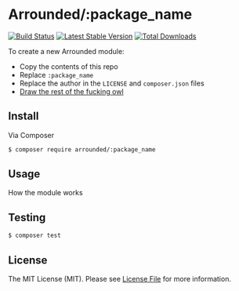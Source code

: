 # Arrounded/:package_name

[![Build Status](http://img.shields.io/travis/arrounded/:package_name.svg?style=flat-square)](https://travis-ci.org/arrounded/:package_name)
[![Latest Stable Version](http://img.shields.io/packagist/v/arrounded/:package_name.svg?style=flat-square)](https://packagist.org/packages/arrounded/:package_name)
[![Total Downloads](http://img.shields.io/packagist/dt/arrounded/:package_name.svg?style=flat-square)](https://packagist.org/packages/arrounded/:package_name)

To create a new Arrounded module:
- Copy the contents of this repo
- Replace `:package_name`
- Replace the author in the `LICENSE` and `composer.json` files
- [Draw the rest of the fucking owl](http://media-cache-ak0.pinimg.com/originals/e3/ae/da/e3aedad6b73f7dce179eecd298f8aec5.jpg)

## Install

Via Composer

``` bash
$ composer require arrounded/:package_name
```

## Usage

How the module works

## Testing

``` bash
$ composer test
```

## License

The MIT License (MIT). Please see [License File](LICENSE.md) for more information.
